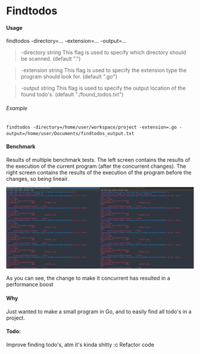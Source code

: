 # Findtodos

#### Usage
findtodos -directory=... -extension=... -output=...
> -directory string
 > This flag is used to specify which directory should be scanned. (default ".")

> -extension string
> This flag is used to specify the extension type the program should look for. (default ".go")

> -output string
> This flag is used to specify the output location of the found todo's. (default "./found_todos.txt")

###### Example
`findtodos -directory=/home/user/workspace/project -extension=.go -output=/home/user/Documents/findtodos_output.txt`


#### Benchmark
Results of multiple benchmark tests.
The left screen contains the results of the execution of the current program (after the concurrent changes).
The right screen contains the results of the execution of the program before the changes, so being lineair.

![enter image description here](./docs/Benchmark_results.png)

As you can see, the change to make it concurrent has resulted in a performance boost 

#### Why
Just wanted to make a small program in Go, and to easily find all todo's in a project.

#### Todo:
Improve finding todo's, atm it's kinda shitty :c
Refactor code